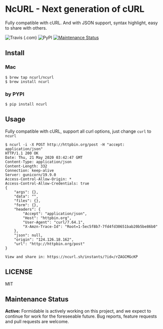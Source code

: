 # NcURL - Next generation of cURL

Fully compatible with cURL. And with JSON support, syntax highlight, easy to share with others.

![Travis (.com)](https://img.shields.io/travis/com/ncurl/ncurl)
![PyPI](https://img.shields.io/pypi/v/ncurl)
[![Maintenance Status][maintenance-image]](#maintenance-status)

## Install

### Mac

```
$ brew tap ncurl/ncurl
$ brew install ncurl
```

### by PYPI

```shell
$ pip install ncurl
```

## Usage

Fully compatible with cURL, support all curl options, just change `curl` to `ncurl`

```
$ ncurl -i -X POST http://httpbin.org/post -H "accept: application/json"
HTTP/1.1 200 OK
Date: Thu, 21 May 2020 03:42:47 GMT
Content-Type: application/json
Content-Length: 332
Connection: keep-alive
Server: gunicorn/19.9.0
Access-Control-Allow-Origin: *
Access-Control-Allow-Credentials: true
{
    "args": {},
    "data": "",
    "files": {},
    "form": {},
    "headers": {
        "Accept": "application/json",
        "Host": "httpbin.org",
        "User-Agent": "curl/7.64.1",
        "X-Amzn-Trace-Id": "Root=1-5ec5f8b7-7fd4fd30651bab20b5be86b0"
    },
    "json": null,
    "origin": "124.126.18.162",
    "url": "http://httpbin.org/post"
}

View and share in: https://ncurl.sh/instants/?id=/rZAGCMGcKP
```

## LICENSE

MIT

## Maintenance Status

**Active:** Formidable is actively working on this project, and we expect to continue for work for the foreseeable future. Bug reports, feature requests and pull requests are welcome.

[maintenance-image]: https://img.shields.io/badge/maintenance-active-green.svg
